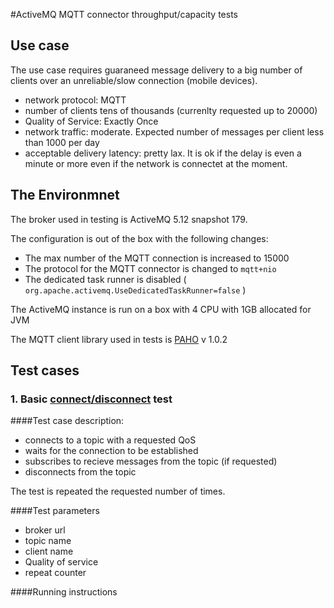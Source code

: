 #ActiveMQ MQTT connector throughput/capacity tests

## Use case

The use case requires guaraneed message delivery to a big number of clients over an unreliable/slow connection (mobile devices).
 * network protocol: MQTT
 * number of clients tens of thousands (currenlty requested up to 20000)
 * Quality of Service: Exactly Once
 * network traffic: moderate. Expected number of messages per client less than 1000 per day
 * acceptable delivery latency: pretty lax. It is ok if the delay is even a minute or more even if the network is connectet at the moment.

## The Environmnet

The broker used in testing is ActiveMQ 5.12 snapshot 179. 

The configuration is out of the box with the following changes:
 * The max number of the MQTT connection is increased to 15000
 * The protocol for the MQTT connector is changed to `mqtt+nio`
 * The dedicated task runner is disabled  ( `org.apache.activemq.UseDedicatedTaskRunner=false` )

The ActiveMQ instance is run on a box with 4 CPU with 1GB allocated for JVM

The MQTT client library used in tests is [PAHO](http://www.eclipse.org/paho/) v 1.0.2

## Test cases

### 1. Basic [connect/disconnect](https://github.com/Hill30/amq-tests/tree/master/MQTTDisconnect) test

####Test case description:
 * connects to a topic with a requested QoS
 * waits for the connection to be established
 * subscribes to recieve messages from the topic (if requested)
 * disconnects from the topic

The test is repeated the requested number of times.

####Test parameters
 * broker url
 * topic name
 * client name
 * Quality of service
 * repeat counter

####Running instructions

